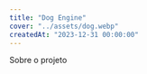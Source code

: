 ```yaml
---
title: "Dog Engine"
cover: "../assets/dog.webp"
createdAt: "2023-12-31 00:00:00"
---
```


Sobre o projeto
